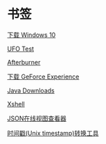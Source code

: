 # 书签

<a href="https://www.microsoft.com/zh-cn/software-download/windows10" target="_blank">下载 Windows 10</a>

<a href="https://www.testufo.com" target="_blank">UFO Test</a>

<a href="https://www.msi.com/Landing/afterburner/graphics-cards" target="_blank">Afterburner</a>

<a href="https://www.nvidia.cn/geforce/geforce-experience/download" target="_blank">下载 GeForce Experience</a>

<a href="https://www.oracle.com/java/technologies/downloads" target="_blank">Java Downloads</a>

<a href="https://www.xshell.com/zh/free-for-home-school" target="_blank">Xshell</a>

<a href="https://www.bejson.com/jsonviewernew" target="_blank">JSON在线视图查看器</a>

<a href="https://tool.lu/timestamp" target="_blank">时间戳(Unix timestamp)转换工具</a>
